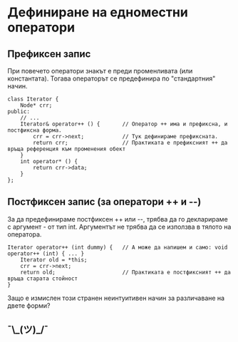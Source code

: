 # Дефиниране на едноместни оператори

## Префиксен запис

При повечето оператори знакът е преди променливата (или константата). Тогава операторът се предефинира по "стандартния" начин.

    class Iterator {
        Node* crr;
    public:
        // ...
        Iterator& operator++ () {       // Оператор ++ има и префиксна, и постфиксна форма.
            crr = crr->next;            // Тук дефинираме префиксната.
            return crr;                 // Практиката е префиксният ++ да връща референция към променения обект
        }
        int operator* () {
            return crr->data;
        }
    };
    
## Постфиксен запис (за оператори ++ и --)

За да предефинираме постфиксен ++ или --, трябва да го декларираме с аргумент - от тип int.
Аргументът не трябва да се използва в тялото на оператора.

    Iterator operator++ (int dummy) {   // А може да напишем и само: void operator++ (int) { ... }
        Iterator old = *this;
        crr = crr->next;
        return old;                     // Практиката е постфиксният ++ да връща старата стойност
    }

Защо е измислен този странен неинтуитивен начин за различаване на двете форми?

## ¯\\\_(ツ)\_/¯